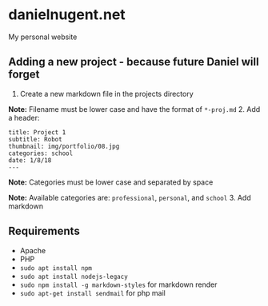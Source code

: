 # danielnugent.net
My personal website

## Adding a new project - because future Daniel will forget
1. Create a new markdown file in the projects directory

  **Note:** Filename must be lower case and have the format of `*-proj.md`
2. Add a header:

  ```
  title: Project 1
  subtitle: Robot
  thumbnail: img/portfolio/08.jpg
  categories: school
  date: 1/8/18
  ---
  ```

  **Note:** Categories must be lower case and separated by space

  **Note:** Available categories are: `professional`, `personal`, and `school`
3. Add markdown


## Requirements
- Apache
- PHP
- `sudo apt install npm`
- `sudo apt install nodejs-legacy`
- `sudo npm install -g markdown-styles`  for markdown render
- `sudo apt-get install sendmail` for php mail
